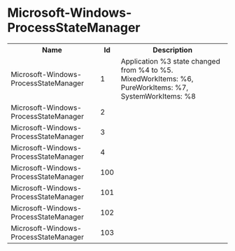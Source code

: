 # Microsoft-Windows-ProcessStateManager

<table>
<colgroup><col/><col/><col/></colgroup>
<tr><th>Name</th><th>Id</th><th>Description</th></tr>
<tr><td>Microsoft-Windows-ProcessStateManager</td><td>1</td><td>Application %3 state changed from %4 to %5. MixedWorkItems: %6, PureWorkItems: %7, SystemWorkItems: %8</td></tr>
<tr><td>Microsoft-Windows-ProcessStateManager</td><td>2</td><td></td></tr>
<tr><td>Microsoft-Windows-ProcessStateManager</td><td>3</td><td></td></tr>
<tr><td>Microsoft-Windows-ProcessStateManager</td><td>4</td><td></td></tr>
<tr><td>Microsoft-Windows-ProcessStateManager</td><td>100</td><td></td></tr>
<tr><td>Microsoft-Windows-ProcessStateManager</td><td>101</td><td></td></tr>
<tr><td>Microsoft-Windows-ProcessStateManager</td><td>102</td><td></td></tr>
<tr><td>Microsoft-Windows-ProcessStateManager</td><td>103</td><td></td></tr>
</table>
